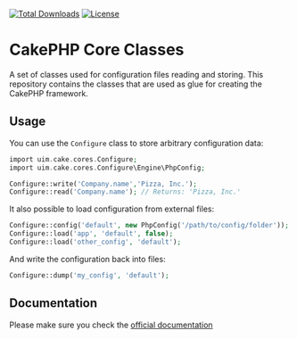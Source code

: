 [![Total Downloads](https://img.shields.io/packagist/dt/cakephp/core.svg?style=flat-square)](https://packagist.org/packages/cakephp/core)
[![License](https://img.shields.io/badge/license-MIT-blue.svg?style=flat-square)](LICENSE.txt)

# CakePHP Core Classes

A set of classes used for configuration files reading and storing.
This repository contains the classes that are used as glue for creating the CakePHP framework.

## Usage

You can use the `Configure` class to store arbitrary configuration data:

```php
import uim.cake.cores.Configure;
import uim.cake.cores.Configure\Engine\PhpConfig;

Configure::write('Company.name','Pizza, Inc.');
Configure::read('Company.name'); // Returns: 'Pizza, Inc.'
```

It also possible to load configuration from external files:

```php
Configure::config('default', new PhpConfig('/path/to/config/folder'));
Configure::load('app', 'default', false);
Configure::load('other_config', 'default');
```

And write the configuration back into files:

```php
Configure::dump('my_config', 'default');
```

## Documentation

Please make sure you check the [official documentation](https://book.cakephp.org/4/en/development/configuration.html)
